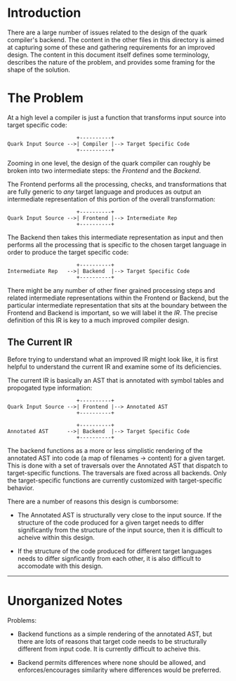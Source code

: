 Introduction
============

There are a large number of issues related to the design of the quark
compiler's backend. The content in the other files in this directory
is aimed at capturing some of these and gathering requirements for an
improved design. The content in this document itself defines some
terminology, describes the nature of the problem, and provides some
framing for the shape of the solution.

The Problem
===========

At a high level a compiler is just a function that transforms input
source into target specific code:

                          +----------+
    Quark Input Source -->| Compiler |--> Target Specific Code
                          +----------+

Zooming in one level, the design of the quark compiler can roughly be
broken into two intermediate steps: the *Frontend* and the *Backend*.

The Frontend performs all the processing, checks, and transformations
that are fully generic to *any* target language and produces as output
an intermediate representation of this portion of the overall
transformation:

                          +----------+
    Quark Input Source -->| Frontend |--> Intermediate Rep
                          +----------+

The Backend then takes this intermediate representation as input and
then performs all the processing that is specific to the chosen target
language in order to produce the target specific code:

                          +----------+                        
    Intermediate Rep   -->| Backend  |--> Target Specific Code
                          +----------+

There might be any number of other finer grained processing steps and
related intermediate representations within the Frontend or Backend,
but the particular intermediate representation that sits at the
boundary between the Frontend and Backend is important, so we will
label it the *IR*. The precise definition of this IR is key to a much
improved compiler design.

The Current IR
--------------

Before trying to understand what an improved IR might look like, it is
first helpful to understand the current IR and examine some of its
deficiencies.

The current IR is basically an AST that is annotated with symbol
tables and propogated type information:

                          +----------+                 
    Quark Input Source -->| Frontend |--> Annotated AST
                          +----------+

                          +----------+
    Annotated AST      -->| Backend  |--> Target Specific Code
                          +----------+

The backend functions as a more or less simplistic rendering of the
annotated AST into code (a map of filenames -> content) for a given
target. This is done with a set of traversals over the Annotated AST
that dispatch to target-specific functions. The traversals are fixed
across all backends. Only the target-specific functions are currently
customized with target-specific behavior.

There are a number of reasons this design is cumborsome:

 - The Annotated AST is structurally very close to the input
   source. If the structure of the code produced for a given target
   needs to differ significantly from the structure of the input
   source, then it is difficult to acheive within this design.

 - If the structure of the code produced for different target
   languages needs to differ signficantly from each other, it is also
   difficult to accomodate with this design.

---------------------

Unorganized Notes
=================

Problems:

 - Backend functions as a simple rendering of the annotated AST, but
   there are lots of reasons that target code needs to be structurally
   different from input code. It is currently difficult to acheive
   this.

 - Backend permits differences where none should be allowed, and
   enforces/encourages similarity where differences would be
   preferred.
